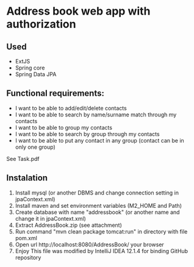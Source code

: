 Address book web app with authorization
=================

## Used ##
- ExtJS
- Spring core
- Spring Data JPA

## Functional requirements: ##
- I want to be able to add/edit/delete contacts
- I want to be able to search by name/surname match through my contacts
- I want to be able to group my contacts
- I want to be able to search by group through my contacts
- I want to be able to put any contact in any group (contact can be in only one group)



See Task.pdf


## Instalation ##

1. Install mysql (or another DBMS and change connection setting in jpaContext.xml)
2. Install maven and set environment variables (M2_HOME and Path)
3. Create database with name "addressbook" (or another name and change it in jpaContext.xml)
3. Extract AddressBook.zip (see attachment)
4. Run command "mvn clean package tomcat:run" in directory with file pom.xml
5. Open url http://localhost:8080/AddressBook/ your browser
6. Enjoy
This file was modified by IntelliJ IDEA 12.1.4 for binding GitHub repository
